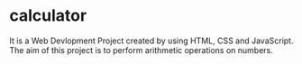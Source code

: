 # calculator
It is a Web Devlopment Project created by using HTML, CSS and JavaScript. The aim of this project is to perform arithmetic operations on numbers.

